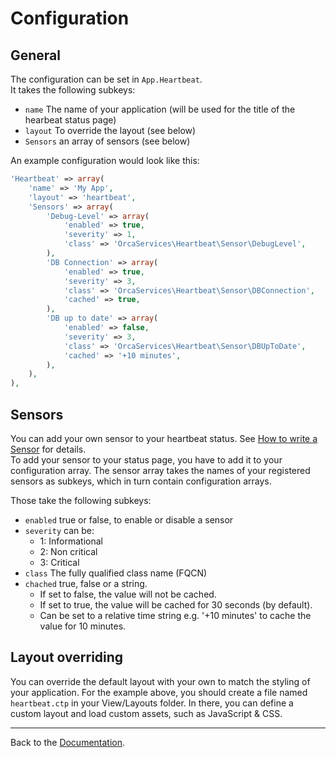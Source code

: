 Configuration
=============

General
-------

The configuration can be set in `App.Heartbeat`.  
It takes the following subkeys:
- `name` The name of your application (will be used for the title of the hearbeat status page)
- `layout` To override the layout (see below)
- `Sensors` an array of sensors (see below)

An example configuration would look like this:
```php
'Heartbeat' => array(
	'name' => 'My App',
	'layout' => 'heartbeat',
	'Sensors' => array(
		'Debug-Level' => array(
			'enabled' => true,
			'severity' => 1,
			'class' => 'OrcaServices\Heartbeat\Sensor\DebugLevel',
		),
		'DB Connection' => array(
			'enabled' => true,
			'severity' => 3,
			'class' => 'OrcaServices\Heartbeat\Sensor\DBConnection',
			'cached' => true,
		),
		'DB up to date' => array(
			'enabled' => false,
			'severity' => 3,
			'class' => 'OrcaServices\Heartbeat\Sensor\DBUpToDate',
			'cached' => '+10 minutes',
		),
	),
),
```


Sensors
-------

You can add your own sensor to your heartbeat status. See [How to write a Sensor](Sensors.md) for details.  
To add your sensor to your status page, you have to add it to your configuration array.
The sensor array takes the names of your registered sensors as subkeys, which in turn contain configuration arrays.

Those take the following subkeys:
- `enabled` true or false, to enable or disable a sensor
- `severity` can be:
	- 1: Informational
	- 2: Non critical
	- 3: Critical
- `class` The fully qualified class name (FQCN)
- `chached` true, false or a string.
	 - If set to false, the value will not be cached.
	 - If set to true, the value will be cached for 30 seconds (by default).
	 - Can be set to a relative time string e.g. '+10 minutes' to cache the value for 10 minutes.

Layout overriding
-----------------

You can override the default layout with your own to match the styling of your application.
For the example above, you should create a file named `heartbeat.ctp` in your View/Layouts folder.
In there, you can define a custom layout and load custom assets, such as JavaScript & CSS.

---

Back to the [Documentation](Home.md).
